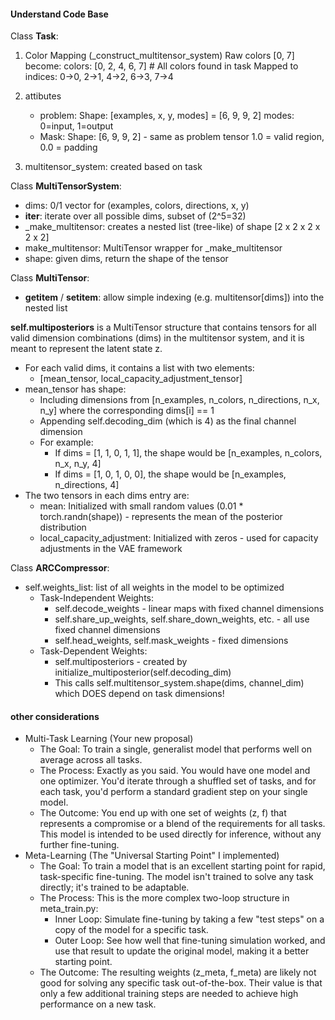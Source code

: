 #### Understand Code Base

Class **Task**:
1. Color Mapping (_construct_multitensor_system)
   Raw colors [0, 7] become:
   colors: [0, 2, 4, 6, 7]  # All colors found in task
   Mapped to indices: 0→0, 2→1, 4→2, 6→3, 7→4

2. attibutes
    - problem:
        Shape: [examples, x, y, modes] = [6, 9, 9, 2]
        modes: 0=input, 1=output
    - Mask:
        Shape: [6, 9, 9, 2] - same as problem tensor
        1.0 = valid region, 0.0 = padding

3. multitensor_system: created based on task

Class **MultiTensorSystem**:
- dims: 0/1 vector for (examples, colors, directions, x, y)
- __iter__: iterate over all possible dims, subset of (2^5=32)
- _make_multitensor: creates a nested list (tree-like) of shape [2 x 2 x 2 x 2 x 2]
- make_multitensor: MultiTensor wrapper for _make_multitensor
- shape: given dims, return the shape of the tensor

Class **MultiTensor**:
- __getitem__ / __setitem__: allow simple indexing (e.g. multitensor[dims]) into the nested list

**self.multiposteriors** is a MultiTensor structure that contains tensors for all valid dimension combinations (dims) in the multitensor system, and it is meant to represent the latent state z.
- For each valid dims, it contains a list with two elements:
  - [mean_tensor, local_capacity_adjustment_tensor]
- mean_tensor has shape:
  - Including dimensions from [n_examples, n_colors, n_directions, n_x, n_y] where the corresponding dims[i] == 1
  - Appending self.decoding_dim (which is 4) as the final channel dimension
  - For example:
    - If dims = [1, 1, 0, 1, 1], the shape would be [n_examples, n_colors, n_x, n_y, 4]
    - If dims = [1, 0, 1, 0, 0], the shape would be [n_examples, n_directions, 4]
- The two tensors in each dims entry are:
  - mean: Initialized with small random values (0.01 * torch.randn(shape)) - represents the mean of the posterior distribution
  - local_capacity_adjustment: Initialized with zeros - used for capacity adjustments in the VAE framework

Class **ARCCompressor**:
- self.weights_list: list of all weights in the model to be optimized
  - Task-Independent Weights:
    - self.decode_weights - linear maps with fixed channel dimensions
    - self.share_up_weights, self.share_down_weights, etc. - all use fixed channel dimensions
    - self.head_weights, self.mask_weights - fixed dimensions
  - Task-Dependent Weights:
    - self.multiposteriors - created by initialize_multiposterior(self.decoding_dim)
    - This calls self.multitensor_system.shape(dims, channel_dim) which DOES depend on task dimensions!



#### other considerations
- Multi-Task Learning (Your new proposal)
  - The Goal: To train a single, generalist model that performs well on average across all tasks.
  - The Process: Exactly as you said. You would have one model and one optimizer. You'd iterate through a shuffled set of tasks, and for each task, you'd perform a standard gradient step on your single model.
  - The Outcome: You end up with one set of weights (z, f) that represents a compromise or a blend of the requirements for all tasks. This model is intended to be used directly for inference, without any further fine-tuning.
- Meta-Learning (The "Universal Starting Point" I implemented)
  - The Goal: To train a model that is an excellent starting point for rapid, task-specific fine-tuning. The model isn't trained to solve any task directly; it's trained to be adaptable.
  - The Process: This is the more complex two-loop structure in meta_train.py:
    - Inner Loop: Simulate fine-tuning by taking a few "test steps" on a copy of the model for a specific task.
    - Outer Loop: See how well that fine-tuning simulation worked, and use that result to update the original model, making it a better starting point.
  - The Outcome: The resulting weights (z_meta, f_meta) are likely not good for solving any specific task out-of-the-box. Their value is that only a few additional training steps are needed to achieve high performance on a new task.